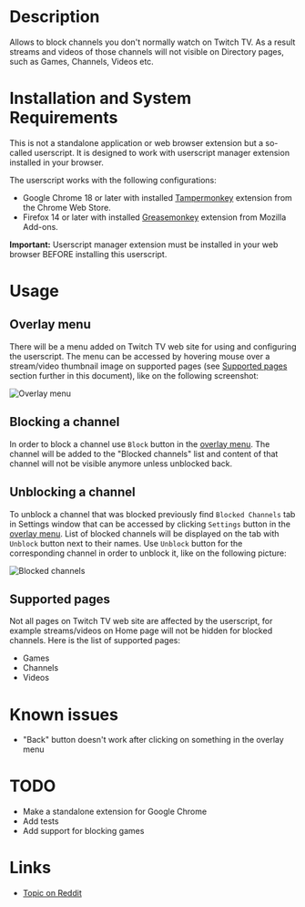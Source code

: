 # Description
Allows to block channels you don't normally watch on Twitch TV. As a result streams and videos of those channels will not visible on Directory pages, such as Games, Channels, Videos etc.

# Installation and System Requirements
This is not a standalone application or web browser extension but a so-called userscript. It is designed to work with userscript manager extension installed in your browser.

The userscript works with the following configurations:
- Google Chrome 18 or later with installed [Tampermonkey](https://chrome.google.com/webstore/detail/tampermonkey/dhdgffkkebhmkfjojejmpbldmpobfkfo?hl=en) extension from the Chrome Web Store.
- Firefox 14 or later with installed [Greasemonkey](https://addons.mozilla.org/en-US/firefox/addon/greasemonkey) extension from Mozilla Add-ons.

**Important:** Userscript manager extension must be installed in your web browser BEFORE installing this userscript.

# Usage
## Overlay menu
There will be a menu added on Twitch TV web site for using and configuring the userscript. The menu can be accessed by hovering mouse over a stream/video thumbnail image on supported pages (see [Supported pages](#supported-pages) section further in this document), like on the following screenshot:

![Overlay menu](https://cdn.rawgit.com/LinogeFly/Scripts/84e501d61872f562bdcfad2fee5bebd53344c6cc/hideUnwantedStreamsOnTwitch/images/screenshot1_tuckfrump.png)

## Blocking a channel
In order to block a channel use `Block` button in the [overlay menu](#overlay-menu). The channel will be added to the "Blocked channels" list and content of that channel will not be visible anymore unless unblocked back.

## Unblocking a channel
To unblock a channel that was blocked previously find `Blocked Channels` tab in Settings window that can be accessed by clicking `Settings` button in the [overlay menu](#overlay-menu). List of blocked channels will be displayed on the tab with `Unblock` button next to their names. Use `Unblock` button for the corresponding channel in order to unblock it, like on the following picture:

![Blocked channels](https://cdn.rawgit.com/LinogeFly/Scripts/master/hideUnwantedStreamsOnTwitch/images/screenshot1_blockedChannels.png)

## Supported pages
Not all pages on Twitch TV web site are affected by the userscript, for example streams/videos on Home page will not be hidden for blocked channels. Here is the list of supported pages:
- Games
- Channels
- Videos

# Known issues
- "Back" button doesn't work after clicking on something in the overlay menu

# TODO
- Make a standalone extension for Google Chrome
- Add tests
- Add support for blocking games

# Links
- [Topic on Reddit](http://www.reddit.com/r/Twitch/comments/2segt6/hiding_unwanted_streams_on_twitch/)